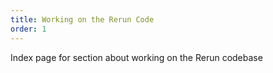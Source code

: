 ```yaml
---
title: Working on the Rerun Code
order: 1
---
```


Index page for section about working on the Rerun codebase


